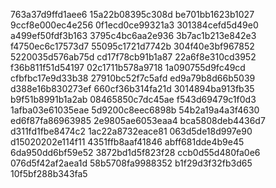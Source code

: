 763a37d9ffd1aee6
15a22b08395c308d
be701bb1623b1027
9ccf8e000ec4e256
0f1ecd0ce99321a3
301384cefd5d49e0
a499ef50fdf3b163
3795c4bc6aa2e936
3b7ac1b213e842e3
f4750ec6c17573d7
55095c1721d7742b
304f40e3bf967852
5220035d576ab75d
cd17f78cb91b1a87
22a6f8e310cd3952
f36b811f51d54197
02c1711b578a9718
1a090755d9fc49cd
cfbfbc17e9d33b38
27910bc52f7c5afd
ed9a79b8d66b5039
d388e16b830273ef
660cf36b314fa21d
3014894ba913fb35
b9f51b8991b1a2ab
08465850c7dc45ae
f543d69479c1f0d3
1afba03e61035eae
5d9200c8eec6898b
54b2a19a4a3f4630
ed6f87fa86963985
2e9805ae6053eaa4
bca5808deb4436d7
d311fd1fbe8474c2
1ac22a8732eace81
063d5de18d997e90
d15020202e114f11
4351ffb8aaf41846
abff681dde4b9e45
6da950dd6bf59e52
3872bd1d5f823f28
ccb0d55d480fa0e6
076d5f42af2aea1d
58b5708fa9988352
b1f29d3f32fb3d65
10f5bf288b343fa5

